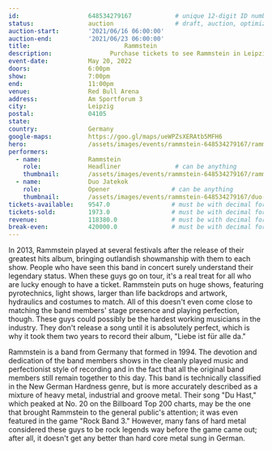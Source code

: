 ```yaml
---
id:                   648534279167            # unique 12-digit ID number
status:               auction                 # draft, auction, optimized
auction-start:        '2021/06/16 06:00:00'
auction-end:          '2021/06/23 06:00:00'
title:						    Rammstein
description:			    Purchase tickets to see Rammstein in Leipzig on May 20, 2022.
event-date:           May 20, 2022
doors:                6:00pm
show:                 7:00pm
end:                  11:00pm
venue:                Red Bull Arena
address:              Am Sportforum 3
city:                 Leipzig
postal:               04105
state:                
country:              Germany
google-maps:          https://goo.gl/maps/ueWPZsXERAtb5MFH6
hero:                 /assets/images/events/rammstein-648534279167/rammstein-648534279167-hero2.jpeg
performers: 
  - name:             Rammstein
    role:             Headliner               # can be anything
    thumbnail:        /assets/images/events/rammstein-648534279167/rammstein-648534279167-hero2.jpeg
  - name:             Duo Jatekok
    role:             Opener                 # can be anything
    thumbnail:        /assets/images/events/rammstein-648534279167/duo-jatekok.jpg
tickets-available:    9547.0                 # must be with decimal for math to work
tickets-sold:         1973.0                 # must be with decimal for math to work
revenue:              118380.0               # must be with decimal for math to work
break-even:           420000.0               # must be with decimal for math to work
---
```


In 2013, Rammstein played at several festivals after the release of their greatest hits album, bringing outlandish showmanship with them to each show. People who have seen this band in concert surely understand their legendary status. When these guys go on tour, it's a real treat for all who are lucky enough to have a ticket. Rammstein puts on huge shows, featuring pyrotechnics, light shows, larger than life backdrops and artwork, hydraulics and costumes to match. All of this doesn't even come close to matching the band members' stage presence and playing perfection, though. These guys could possibly be the hardest working musicians in the industry. They don't release a song until it is absolutely perfect, which is why it took them two years to record their album, "Liebe ist für alle da."

Rammstein is a band from Germany that formed in 1994. The devotion and dedication of the band members shows in the cleanly played music and perfectionist style of recording and in the fact that all the original band members still remain together to this day. This band is technically classified in the New German Hardness genre, but is more accurately described as a mixture of heavy metal, industrial and groove metal. Their song "Du Hast," which peaked at No. 20 on the Billboard Top 200 charts, may be the one that brought Rammstein to the general public's attention; it was even featured in the game "Rock Band 3." However, many fans of hard metal considered these guys to be rock legends way before the game came out; after all, it doesn't get any better than hard core metal sung in German.
